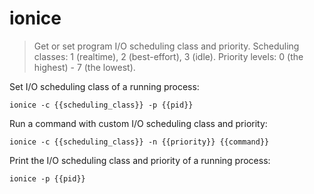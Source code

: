 ionice
======

> Get or set program I/O scheduling class and priority.
> Scheduling classes: 1 (realtime), 2 (best-effort), 3 (idle).
> Priority levels: 0 (the highest) - 7 (the lowest).

Set I/O scheduling class of a running process:

    ionice -c {{scheduling_class}} -p {{pid}}

Run a command with custom I/O scheduling class and priority:

    ionice -c {{scheduling_class}} -n {{priority}} {{command}}

Print the I/O scheduling class and priority of a running process:

    ionice -p {{pid}}
